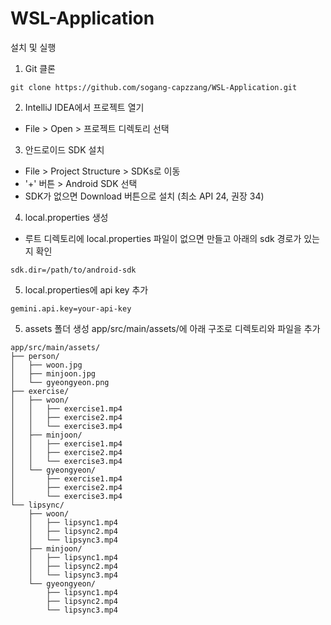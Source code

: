 # WSL-Application

설치 및 실행

1. Git 클론

```
git clone https://github.com/sogang-capzzang/WSL-Application.git
```

2. IntelliJ IDEA에서 프로젝트 열기

- File > Open > 프로젝트 디렉토리 선택

3. 안드로이드 SDK 설치

- File > Project Structure > SDKs로 이동
- '+' 버튼 > Android SDK 선택
- SDK가 없으면 Download 버튼으로 설치 (최소 API 24, 권장 34)

4. local.properties 생성

- 루트 디렉토리에 local.properties 파일이 없으면 만들고 아래의 sdk 경로가 있는지 확인

```
sdk.dir=/path/to/android-sdk
```
5. local.properties에 api key 추가


```
gemini.api.key=your-api-key
```

5. assets 폴더 생성
app/src/main/assets/에 아래 구조로 디렉토리와 파일을 추가




```
app/src/main/assets/
├── person/
│   ├── woon.jpg
│   ├── minjoon.jpg
│   └── gyeongyeon.png
├── exercise/
│   ├── woon/
│   │   ├── exercise1.mp4
│   │   ├── exercise2.mp4
│   │   └── exercise3.mp4
│   ├── minjoon/
│   │   ├── exercise1.mp4
│   │   ├── exercise2.mp4
│   │   └── exercise3.mp4
│   └── gyeongyeon/
│       ├── exercise1.mp4
│       ├── exercise2.mp4
│       └── exercise3.mp4
└── lipsync/
    ├── woon/
    │   ├── lipsync1.mp4
    │   ├── lipsync2.mp4
    │   └── lipsync3.mp4
    ├── minjoon/
    │   ├── lipsync1.mp4
    │   ├── lipsync2.mp4
    │   └── lipsync3.mp4
    └── gyeongyeon/
        ├── lipsync1.mp4
        ├── lipsync2.mp4
        └── lipsync3.mp4
```
